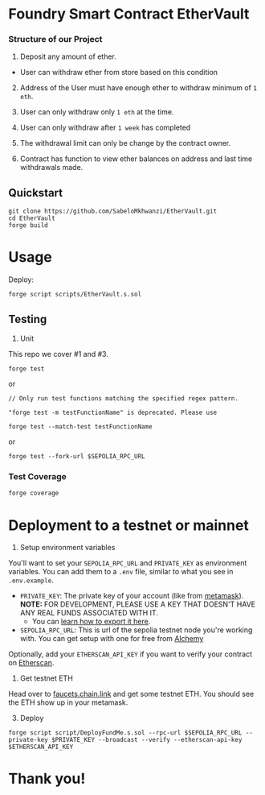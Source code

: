 # Foundry Smart Contract EtherVault

### Structure of our Project

1. Deposit any amount of ether.

- User can withdraw ether from store based on this condition

2. Address of the User must have enough ether to withdraw minimum of `1 eth`.

3. User can only withdraw only `1 eth` at the time.

4. User can only withdraw after `1 week` has completed

5. The withdrawal limit can only be change by the contract owner.

6. Contract has function to view ether balances on address and last time withdrawals made.

## Quickstart

```
git clone https://github.com/SabeloMkhwanzi/EtherVault.git
cd EtherVault
forge build
```

# Usage

Deploy:

```
forge script scripts/EtherVault.s.sol
```

## Testing

1. Unit

This repo we cover #1 and #3.

```
forge test
```

or

```
// Only run test functions matching the specified regex pattern.

"forge test -m testFunctionName" is deprecated. Please use

forge test --match-test testFunctionName
```

or

```
forge test --fork-url $SEPOLIA_RPC_URL
```

### Test Coverage

```
forge coverage
```

# Deployment to a testnet or mainnet

1. Setup environment variables

You'll want to set your `SEPOLIA_RPC_URL` and `PRIVATE_KEY` as environment variables. You can add them to a `.env` file, similar to what you see in `.env.example`.

- `PRIVATE_KEY`: The private key of your account (like from [metamask](https://metamask.io/)). **NOTE:** FOR DEVELOPMENT, PLEASE USE A KEY THAT DOESN'T HAVE ANY REAL FUNDS ASSOCIATED WITH IT.
  - You can [learn how to export it here](https://metamask.zendesk.com/hc/en-us/articles/360015289632-How-to-Export-an-Account-Private-Key).
- `SEPOLIA_RPC_URL`: This is url of the sepolia testnet node you're working with. You can get setup with one for free from [Alchemy](https://alchemy.com/?a=673c802981)

Optionally, add your `ETHERSCAN_API_KEY` if you want to verify your contract on [Etherscan](https://etherscan.io/).

1. Get testnet ETH

Head over to [faucets.chain.link](https://faucets.chain.link/) and get some testnet ETH. You should see the ETH show up in your metamask.

3. Deploy

```
forge script script/DeployFundMe.s.sol --rpc-url $SEPOLIA_RPC_URL --private-key $PRIVATE_KEY --broadcast --verify --etherscan-api-key $ETHERSCAN_API_KEY
```

# Thank you!
